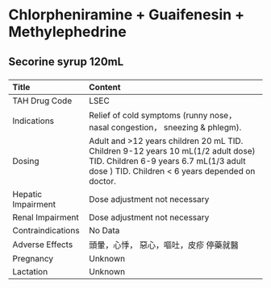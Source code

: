 # Chlorpheniramine + Guaifenesin + Methylephedrine

## Secorine syrup 120mL

##### 

| Title              | Content                                                                                                                                                                       |
|:-------------------|:------------------------------------------------------------------------------------------------------------------------------------------------------------------------------|
| TAH Drug Code      | LSEC                                                                                                                                                                          |
| Indications        | Relief of cold symptoms (runny nose， nasal congestion， sneezing & phlegm).                                                                                                  |
| Dosing             | Adult and >12 years children 20 mL TID. Children 9-12 years 10 mL(1/2 adult dose) TID. Children 6-9 years 6.7 mL(1/3 adult dose ) TID. Children < 6 years depended on doctor. |
| Hepatic Impairment | Dose adjustment not necessary                                                                                                                                                 |
| Renal Impairment   | Dose adjustment not necessary                                                                                                                                                 |
| Contraindications  | No Data                                                                                                                                                                       |
| Adverse Effects    | 頭暈，心悸， 惡心，嘔吐，皮疹 停藥就醫                                                                                                                                        |
| Pregnancy          | Unknown                                                                                                                                                                       |
| Lactation          | Unknown                                                                                                                                                                       |

